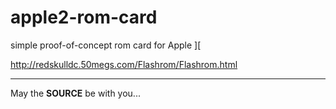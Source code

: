 apple2-rom-card
===============

simple proof-of-concept rom card for Apple ][

http://redskulldc.50megs.com/Flashrom/Flashrom.html

---
May the **SOURCE** be with you...

